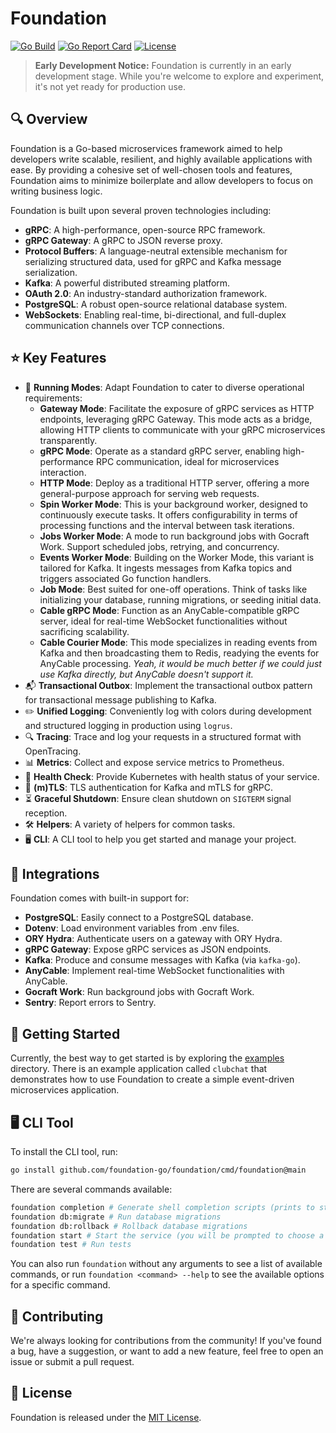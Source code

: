 # Foundation

[![Go Build](https://github.com/foundation-go/foundation/actions/workflows/go.yml/badge.svg)](https://github.com/foundation-go/foundation/actions/workflows/go.yml)
[![Go Report Card](https://goreportcard.com/badge/github.com/foundation-go/foundation)](https://goreportcard.com/report/github.com/foundation-go/foundation)
[![License](https://img.shields.io/github/license/foundation-go/foundation)](https://opensource.org/licenses/MIT)

> **Early Development Notice:** Foundation is currently in an early development stage. While you're welcome to explore and experiment, it's not yet ready for production use.

## 🔍 Overview

Foundation is a Go-based microservices framework aimed to help developers write scalable, resilient, and highly available applications with ease. By providing a cohesive set of well-chosen tools and features, Foundation aims to minimize boilerplate and allow developers to focus on writing business logic.

Foundation is built upon several proven technologies including:

- **gRPC**: A high-performance, open-source RPC framework.
- **gRPC Gateway**: A gRPC to JSON reverse proxy.
- **Protocol Buffers**: A language-neutral extensible mechanism for serializing structured data, used for gRPC and Kafka message serialization.
- **Kafka**: A powerful distributed streaming platform.
- **OAuth 2.0**: An industry-standard authorization framework.
- **PostgreSQL**: A robust open-source relational database system.
- **WebSockets**: Enabling real-time, bi-directional, and full-duplex communication channels over TCP connections.

## ⭐ Key Features

- 🌉 **Running Modes**: Adapt Foundation to cater to diverse operational requirements:
  - **Gateway Mode**: Facilitate the exposure of gRPC services as HTTP endpoints, leveraging gRPC Gateway. This mode acts as a bridge, allowing HTTP clients to communicate with your gRPC microservices transparently.
  - **gRPC Mode**: Operate as a standard gRPC server, enabling high-performance RPC communication, ideal for microservices interaction.
  - **HTTP Mode**: Deploy as a traditional HTTP server, offering a more general-purpose approach for serving web requests.
  - **Spin Worker Mode**: This is your background worker, designed to continuously execute tasks. It offers configurability in terms of processing functions and the interval between task iterations.
  - **Jobs Worker Mode**: A mode to run background jobs with Gocraft Work. Support scheduled jobs, retrying, and concurrency.
  - **Events Worker Mode**: Building on the Worker Mode, this variant is tailored for Kafka. It ingests messages from Kafka topics and triggers associated Go function handlers.
  - **Job Mode**: Best suited for one-off operations. Think of tasks like initializing your database, running migrations, or seeding initial data.
  - **Cable gRPC Mode**: Function as an AnyCable-compatible gRPC server, ideal for real-time WebSocket functionalities without sacrificing scalability.
  - **Cable Courier Mode**: This mode specializes in reading events from Kafka and then broadcasting them to Redis, readying the events for AnyCable processing. _Yeah, it would be much better if we could just use Kafka directly, but AnyCable doesn't support it._
- 📬 **Transactional Outbox**: Implement the transactional outbox pattern for transactional message publishing to Kafka.
- ✏️ **Unified Logging**: Conveniently log with colors during development and structured logging in production using `logrus`.
- 🔍 **Tracing**: Trace and log your requests in a structured format with OpenTracing.
- 📊 **Metrics**: Collect and expose service metrics to Prometheus.
- 💓 **Health Check**: Provide Kubernetes with health status of your service.
- 🔐 **(m)TLS**: TLS authentication for Kafka and mTLS for gRPC.
- ⏳ **Graceful Shutdown**: Ensure clean shutdown on `SIGTERM` signal reception.
- 🛠️ **Helpers**: A variety of helpers for common tasks.
- 🖥️ **CLI**: A CLI tool to help you get started and manage your project.

## 🔌 Integrations

Foundation comes with built-in support for:

- **PostgreSQL**: Easily connect to a PostgreSQL database.
- **Dotenv**: Load environment variables from .env files.
- **ORY Hydra**: Authenticate users on a gateway with ORY Hydra.
- **gRPC Gateway**: Expose gRPC services as JSON endpoints.
- **Kafka**: Produce and consume messages with Kafka (via `kafka-go`).
- **AnyCable**: Implement real-time WebSocket functionalities with AnyCable.
- **Gocraft Work**: Run background jobs with Gocraft Work.
- **Sentry**: Report errors to Sentry.

## 🚀 Getting Started

Currently, the best way to get started is by exploring the [examples](./examples) directory. There is an example application called `clubchat` that demonstrates how to use Foundation to create a simple event-driven microservices application.

## 🖥️ CLI Tool

To install the CLI tool, run:

```bash
go install github.com/foundation-go/foundation/cmd/foundation@main
```

There are several commands available:

```bash
foundation completion # Generate shell completion scripts (prints to stdout)
foundation db:migrate # Run database migrations
foundation db:rollback # Rollback database migrations
foundation start # Start the service (you will be prompted to choose a service to start)
foundation test # Run tests
```

You can also run `foundation` without any arguments to see a list of available commands, or run `foundation <command> --help` to see the available options for a specific command.

## 🤝 Contributing

We're always looking for contributions from the community! If you've found a bug, have a suggestion, or want to add a new feature, feel free to open an issue or submit a pull request.

## 📜 License

Foundation is released under the [MIT License](./LICENSE).
